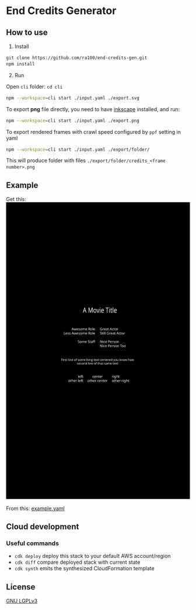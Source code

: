 # End Credits Generator

## How to use

1. Install

```sh
git clone https://github.com/ra100/end-credits-gen.git
npm install
```

2. Run

Open `cli` folder: `cd cli`

```bash
npm --workspace=cli start ./input.yaml ./export.svg
```

To export **png** file directly, you need to have [inkscape](https://inkscape.org)
installed, and run:

```bash
npm --workspace=cli start ./input.yaml ./export.png
```

To export rendered frames with crawl speed configured by `ppf` setting in yaml

```bash
npm --workspace=cli start ./input.yaml ./export/folder/
```

This will produce folder with files `./export/folder/credits_<frame number>.png`

## Example

Get this:
![](./example.svg)

From this: [example.yaml](./example.yaml)

## Cloud development

### Useful commands

- `cdk deploy` deploy this stack to your default AWS account/region
- `cdk diff` compare deployed stack with current state
- `cdk synth` emits the synthesized CloudFormation template

## License

[GNU LGPLv3](./LICENSE)
